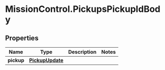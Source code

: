 # MissionControl.PickupsPickupIdBody

## Properties
Name | Type | Description | Notes
------------ | ------------- | ------------- | -------------
**pickup** | [**PickupUpdate**](PickupUpdate.md) |  | 
